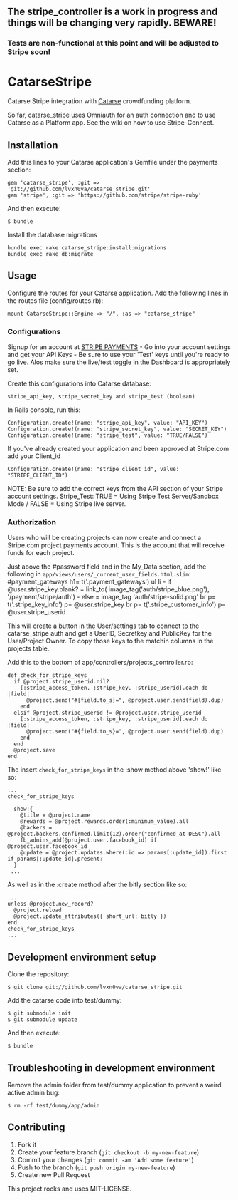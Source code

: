 ## The stripe_controller is a work in progress and things will be changing very rapidly. BEWARE!
### Tests are non-functional at this point and will be adjusted to Stripe soon!

# CatarseStripe

Catarse Stripe integration with [Catarse](http://github.com/danielweinmann/catarse) crowdfunding platform. 

So far, catarse_stripe uses Omniauth for an auth connection and to use Catarse as a Platform app. See the wiki on how to use Stripe-Connect.

## Installation

Add this lines to your Catarse application's Gemfile under the payments section:

    gem 'catarse_stripe', :git => 'git://github.com/lvxn0va/catarse_stripe.git'
    gem 'stripe', :git => 'https://github.com/stripe/stripe-ruby'

And then execute:

    $ bundle

Install the database migrations

    bundle exec rake catarse_stripe:install:migrations
    bundle exec rake db:migrate
    
## Usage

Configure the routes for your Catarse application. Add the following lines in the routes file (config/routes.rb):

    mount CatarseStripe::Engine => "/", :as => "catarse_stripe"

### Configurations  

Signup for an account at [STRIPE PAYMENTS](http://www.stripe.com) - Go into your account settings and get your API Keys - Be sure to use your 'Test' keys until you're ready to go live. Alos make sure the live/test toggle in the Dashboard is appropriately set.

Create this configurations into Catarse database:

    stripe_api_key, stripe_secret_key and stripe_test (boolean)

In Rails console, run this:

    Configuration.create!(name: "stripe_api_key", value: "API_KEY")
    Configuration.create!(name: "stripe_secret_key", value: "SECRET_KEY")
    Configuration.create!(name: "stripe_test", value: "TRUE/FALSE")
    
If you've already created your application and been approved at Stripe.com add your Client_id  

    Configuration.create!(name: "stripe_client_id", value: "STRIPE_CLIENT_ID")  

NOTE: Be sure to add the correct keys from the API section of your Stripe account settings. Stripe_Test: TRUE = Using Stripe Test Server/Sandbox Mode / FALSE = Using Stripe live server.  

### Authorization

Users who will be creating projects can now create and connect a Stripe.com project payments account. This is the account that will receive funds for each project.  

Just above the #password field and in the My_Data section, add the following in `app/views/users/_current_user_fields.html.slim`:  
    #payment_gateways
    h1= t('.payment_gateways')
    ul
      li
        - if @user.stripe_key.blank?
          = link_to( image_tag('auth/stripe_blue.png'), '/payment/stripe/auth')
        - else
          = image_tag 'auth/stripe-solid.png'
          br
          p= t('.stripe_key_info')
          p= @user.stripe_key
          br
          p= t('.stripe_customer_info')
          p= @user.stripe_userid

This will create a button in the User/settings tab to connect to the catarse_stripe auth and get a UserID, Secretkey and PublicKey for the User/Project Owner. To copy those keys to the matchin columns in the projects table.  

Add this to the bottom of app/controllers/projects_controller.rb:

    def check_for_stripe_keys
      if @project.stripe_userid.nil?
        [:stripe_access_token, :stripe_key, :stripe_userid].each do |field|
          @project.send("#{field.to_s}=", @project.user.send(field).dup)
        end
      elsif @project.stripe_userid != @project.user.stripe_userid
        [:stripe_access_token, :stripe_key, :stripe_userid].each do |field|
          @project.send("#{field.to_s}=", @project.user.send(field).dup)
        end
      end
      @project.save
    end  

The insert `check_for_stripe_keys` in the :show method above 'show!'  like so:
    
    ...
    check_for_stripe_keys

      show!{
        @title = @project.name
        @rewards = @project.rewards.order(:minimum_value).all
        @backers = @project.backers.confirmed.limit(12).order("confirmed_at DESC").all
        fb_admins_add(@project.user.facebook_id) if @project.user.facebook_id
        @update = @project.updates.where(:id => params[:update_id]).first if params[:update_id].present?
      }
     ...

As well as in the :create method after the bitly section like so:  
    
    ...
    unless @project.new_record?
      @project.reload
      @project.update_attributes({ short_url: bitly })
    end
    check_for_stripe_keys
    ...

## Development environment setup

Clone the repository:

    $ git clone git://github.com/lvxn0va/catarse_stripe.git

Add the catarse code into test/dummy:

    $ git submodule init
    $ git submodule update

And then execute:

    $ bundle

## Troubleshooting in development environment

Remove the admin folder from test/dummy application to prevent a weird active admin bug:

    $ rm -rf test/dummy/app/admin

## Contributing

1. Fork it
2. Create your feature branch (`git checkout -b my-new-feature`)
3. Commit your changes (`git commit -am 'Add some feature'`)
4. Push to the branch (`git push origin my-new-feature`)
5. Create new Pull Request


This project rocks and uses MIT-LICENSE.
